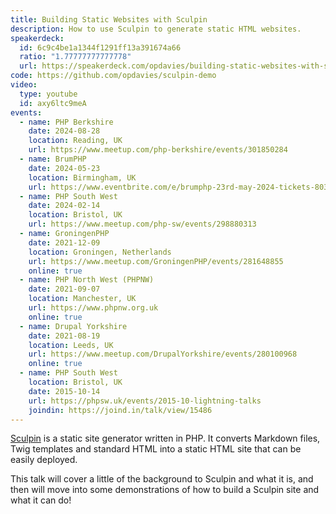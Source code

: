 ```yaml
---
title: Building Static Websites with Sculpin
description: How to use Sculpin to generate static HTML websites.
speakerdeck:
  id: 6c9c4be1a1344f1291ff13a391674a66
  ratio: "1.77777777777778"
  url: https://speakerdeck.com/opdavies/building-static-websites-with-sculpin
code: https://github.com/opdavies/sculpin-demo
video:
  type: youtube
  id: axy6ltc9meA
events:
  - name: PHP Berkshire
    date: 2024-08-28
    location: Reading, UK
    url: https://www.meetup.com/php-berkshire/events/301850284
  - name: BrumPHP
    date: 2024-05-23
    location: Birmingham, UK
    url: https://www.eventbrite.com/e/brumphp-23rd-may-2024-tickets-803037766577
  - name: PHP South West
    date: 2024-02-14
    location: Bristol, UK
    url: https://www.meetup.com/php-sw/events/298880313
  - name: GroningenPHP
    date: 2021-12-09
    location: Groningen, Netherlands
    url: https://www.meetup.com/GroningenPHP/events/281648855
    online: true
  - name: PHP North West (PHPNW)
    date: 2021-09-07
    location: Manchester, UK
    url: https://www.phpnw.org.uk
    online: true
  - name: Drupal Yorkshire
    date: 2021-08-19
    location: Leeds, UK
    url: https://www.meetup.com/DrupalYorkshire/events/280100968
    online: true
  - name: PHP South West
    location: Bristol, UK
    date: 2015-10-14
    url: https://phpsw.uk/events/2015-10-lightning-talks
    joindin: https://joind.in/talk/view/15486
---
```


[Sculpin][0] is a static site generator written in PHP. It converts Markdown
files, Twig templates and standard HTML into a static HTML site that can be
easily deployed.

This talk will cover a little of the background to Sculpin and what it is, and
then will move into some demonstrations of how to build a Sculpin site and what
it can do!

[0]: http://sculpin.io
[1]: https://opdavies.github.io/slides-phpsw-sculpin
